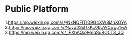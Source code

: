 # Public Platform
1.https://mp.weixin.qq.com/s/yNxNQFITrQ9G4XW8MnXOYA  
2.https://mp.weixin.qq.com/s/Nzyu3SsHXKc0BoWOwgp1wA  
3.https://mp.weixin.qq.com/s/_iFXbAQx9HnqSuBOCT8_JQ  
